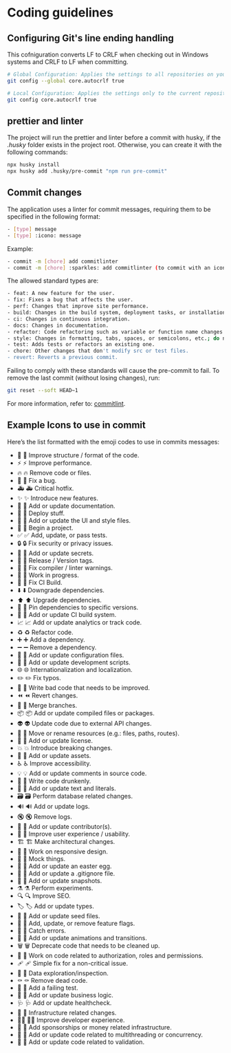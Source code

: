 # Coding guidelines

## Configuring Git's line ending handling

This cofniguration converts LF to CRLF when checking out in Windows systems and CRLF to LF when committing.

```sh
# Global Configuration: Applies the settings to all repositories on your system.
git config --global core.autocrlf true
```

```sh
# Local Configuration: Applies the settings only to the current repository.
git config core.autocrlf true
```

## prettier and linter

The project will run the prettier and linter before a commit with husky, if the _.husky_ folder exists in the project root. Otherwise, you can create it with the following commands:

```sh
npx husky install
npx husky add .husky/pre-commit "npm run pre-commit"
```

## Commit changes

The application uses a linter for commit messages, requiring them to be specified in the following format:

```sh
- [type] message
- [type] :icono: message
```

Example:

```sh
- commit -m [chore] add commitlinter
- commit -m [chore] :sparkles: add commitlinter (to commit with an icon, you can use [gitmoji](https://gitmoji.dev/))
```

The allowed standard types are:

```sh
- feat: A new feature for the user.
- fix: Fixes a bug that affects the user.
- perf: Changes that improve site performance.
- build: Changes in the build system, deployment tasks, or installation.
- ci: Changes in continuous integration.
- docs: Changes in documentation.
- refactor: Code refactoring such as variable or function name changes.
- style: Changes in formatting, tabs, spaces, or semicolons, etc.; do not affect the user.
- test: Adds tests or refactors an existing one.
- chore: Other changes that don't modify src or test files.
- revert: Reverts a previous commit.
```

Failing to comply with these standards will cause the pre-commit to fail. To remove the last commit (without losing changes), run:

```sh
git reset --soft HEAD~1
```

For more information, refer to: [commitlint](https://commitlint.js.org/#/).

## Example Icons to use in commit

Here’s the list formatted with the emoji codes to use in commits messages:

- 🎨 :art: Improve structure / format of the code.
- ⚡️ :zap: Improve performance.
- 🔥 :fire: Remove code or files.
- 🐛 :bug: Fix a bug.
- 🚑️ :ambulance: Critical hotfix.
- ✨ :sparkles: Introduce new features.
- 📝 :memo: Add or update documentation.
- 🚀 :rocket: Deploy stuff.
- 💄 :lipstick: Add or update the UI and style files.
- 🎉 :tada: Begin a project.
- ✅ :white_check_mark: Add, update, or pass tests.
- 🔒️ :lock: Fix security or privacy issues.
- 🔐 :closed_lock_with_key: Add or update secrets.
- 🔖 :bookmark: Release / Version tags.
- 🚨 :rotating_light: Fix compiler / linter warnings.
- 🚧 :construction: Work in progress.
- 💚 :green_heart: Fix CI Build.
- ⬇️ :arrow_down: Downgrade dependencies.
- ⬆️ :arrow_up: Upgrade dependencies.
- 📌 :pushpin: Pin dependencies to specific versions.
- 👷 :construction_worker: Add or update CI build system.
- 📈 :chart_with_upwards_trend: Add or update analytics or track code.
- ♻️ :recycle: Refactor code.
- ➕ :heavy_plus_sign: Add a dependency.
- ➖ :heavy_minus_sign: Remove a dependency.
- 🔧 :wrench: Add or update configuration files.
- 🔨 :hammer: Add or update development scripts.
- 🌐 :globe_with_meridians: Internationalization and localization.
- ✏️ :pencil2: Fix typos.
- 💩 :poop: Write bad code that needs to be improved.
- ⏪️ :rewind: Revert changes.
- 🔀 :twisted_rightwards_arrows: Merge branches.
- 📦️ :package: Add or update compiled files or packages.
- 👽️ :alien: Update code due to external API changes.
- 🚚 :truck: Move or rename resources (e.g.: files, paths, routes).
- 📄 :page_facing_up: Add or update license.
- 💥 :boom: Introduce breaking changes.
- 🍱 :bento: Add or update assets.
- ♿️ :wheelchair: Improve accessibility.
- 💡 :bulb: Add or update comments in source code.
- 🍻 :beers: Write code drunkenly.
- 💬 :speech_balloon: Add or update text and literals.
- 🗃️ :card_file_box: Perform database related changes.
- 🔊 :loud_sound: Add or update logs.
- 🔇 :mute: Remove logs.
- 👥 :busts_in_silhouette: Add or update contributor(s).
- 🚸 :children_crossing: Improve user experience / usability.
- 🏗️ :building_construction: Make architectural changes.
- 📱 :iphone: Work on responsive design.
- 🤡 :clown_face: Mock things.
- 🥚 :egg: Add or update an easter egg.
- 🙈 :see_no_evil: Add or update a .gitignore file.
- 📸 :camera_flash: Add or update snapshots.
- ⚗️ :alembic: Perform experiments.
- 🔍️ :mag: Improve SEO.
- 🏷️ :label: Add or update types.
- 🌱 :seedling: Add or update seed files.
- 🚩 :triangular_flag_on_post: Add, update, or remove feature flags.
- 🥅 :goal_net: Catch errors.
- 💫 :dizzy: Add or update animations and transitions.
- 🗑️ :wastebasket: Deprecate code that needs to be cleaned up.
- 🛂 :passport_control: Work on code related to authorization, roles and permissions.
- 🩹 :adhesive_bandage: Simple fix for a non-critical issue.
- 🧐 :monocle_face: Data exploration/inspection.
- ⚰️ :coffin: Remove dead code.
- 🧪 :test_tube: Add a failing test.
- 👔 :necktie: Add or update business logic.
- 🩺 :stethoscope: Add or update healthcheck.
- 🧱 :bricks: Infrastructure related changes.
- 🧑‍💻 :technologist: Improve developer experience.
- 💸 :money_with_wings: Add sponsorships or money related infrastructure.
- 🧵 :thread: Add or update code related to multithreading or concurrency.
- 🦺 :safety_vest: Add or update code related to validation.


